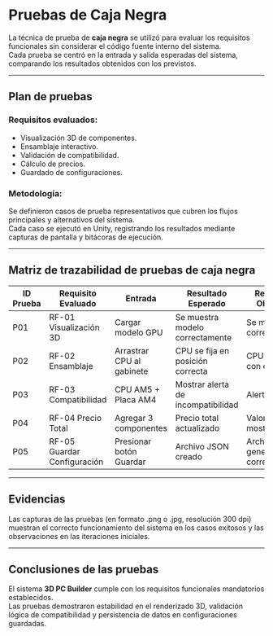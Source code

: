 # Pruebas de Caja Negra

La técnica de prueba de **caja negra** se utilizó para evaluar los requisitos funcionales sin considerar el código fuente interno del sistema.  
Cada prueba se centró en la entrada y salida esperadas del sistema, comparando los resultados obtenidos con los previstos.

---

## Plan de pruebas

### Requisitos evaluados:
- Visualización 3D de componentes.  
- Ensamblaje interactivo.  
- Validación de compatibilidad.  
- Cálculo de precios.  
- Guardado de configuraciones.

### Metodología:
Se definieron casos de prueba representativos que cubren los flujos principales y alternativos del sistema.  
Cada caso se ejecutó en Unity, registrando los resultados mediante capturas de pantalla y bitácoras de ejecución.

---

## Matriz de trazabilidad de pruebas de caja negra

| ID Prueba | Requisito Evaluado | Entrada | Resultado Esperado | Resultado Obtenido | Estado |
|------------|--------------------|----------|--------------------|--------------------|---------|
| P01 | RF-01 Visualización 3D | Cargar modelo GPU | Se muestra modelo correctamente | Se muestra correctamente | Aprobado |
| P02 | RF-02 Ensamblaje | Arrastrar CPU al gabinete | CPU se fija en posición correcta | CPU colocado con éxito | Aprobado |
| P03 | RF-03 Compatibilidad | CPU AM5 + Placa AM4 | Mostrar alerta de incompatibilidad | Alerta visible | Aprobado |
| P04 | RF-04 Precio Total | Agregar 3 componentes | Precio total actualizado | Valor correcto mostrado | Aprobado |
| P05 | RF-05 Guardar Configuración | Presionar botón Guardar | Archivo JSON creado | Archivo generado correctamente | Aprobado |

---

## Evidencias

Las capturas de las pruebas (en formato .png o .jpg, resolución 300 dpi) muestran el correcto funcionamiento del sistema en los casos exitosos y las observaciones en las iteraciones iniciales.

---

## Conclusiones de las pruebas

El sistema **3D PC Builder** cumple con los requisitos funcionales mandatorios establecidos.  
Las pruebas demostraron estabilidad en el renderizado 3D, validación lógica de compatibilidad y persistencia de datos en configuraciones guardadas.
